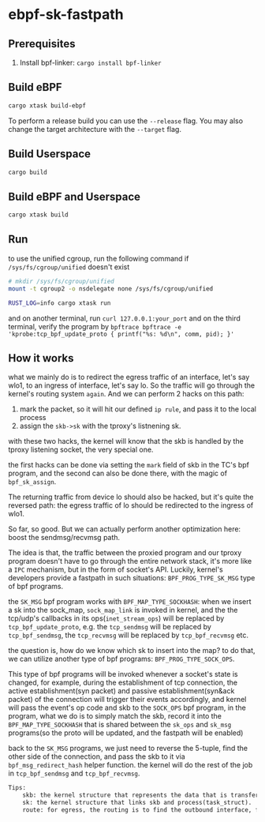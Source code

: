 # ebpf-sk-fastpath

## Prerequisites

1. Install bpf-linker: `cargo install bpf-linker`

## Build eBPF

```bash
cargo xtask build-ebpf
```

To perform a release build you can use the `--release` flag.
You may also change the target architecture with the `--target` flag.

## Build Userspace

```bash
cargo build
```

## Build eBPF and Userspace

```bash
cargo xtask build
```

## Run

to use the unified cgroup, run the following command if `/sys/fs/cgroup/unified` doesn't exist

```bash
# mkdir /sys/fs/cgroup/unified
mount -t cgroup2 -o nsdelegate none /sys/fs/cgroup/unified
```

```bash
RUST_LOG=info cargo xtask run
```

and on another terminal, run `curl 127.0.0.1:your_port`
and on the third terminal, verify the program by `bpftrace bpftrace -e 'kprobe:tcp_bpf_update_proto { printf("%s: %d\n", comm, pid); }'`


## How it works 

what we mainly do is to redirect the egress traffic of an interface, let's say wlo1, to an ingress of interface, let's say lo. So the traffic will go through the kernel's routing system `again`. And we can perform 2 hacks on this path:
1. mark the packet, so it will hit our defined `ip rule`, and pass it to the local process
2. assign the `skb->sk` with the tproxy's listnening sk.

with these two hacks, the kernel will know that the skb is handled by the tproxy listening socket, the very special one.

the first hacks can be done via setting the `mark` field of skb in the TC's bpf program, and the second can also be done there, with the magic of `bpf_sk_assign`.

The returning traffic from device lo should also be hacked, but it's quite the reversed path: the egress traffic of lo should be redirected to the ingress of wlo1.

So far, so good. But we can actually perform another optimization here: boost the sendmsg/recvmsg path.

The idea is that, the traffic between the proxied program and our tproxy program doesn't have to go through the entire network stack, it's more like a `IPC` mechanism, but in the form of socket's API. Luckily, kernel's developers provide a fastpath in such situations: `BPF_PROG_TYPE_SK_MSG` type of bpf programs.

the `SK_MSG` bpf program works with `BPF_MAP_TYPE_SOCKHASH`: when we insert a sk into the sock_map, `sock_map_link` is invoked in kernel, and the the tcp/udp's callbacks in its ops(`inet_stream_ops`) will be replaced by `tcp_bpf_update_proto`, e.g. the `tcp_sendmsg` will be replaced by `tcp_bpf_sendmsg`, the `tcp_recvmsg` will be replaced by `tcp_bpf_recvmsg` etc.

the question is, how do we know which sk to insert into the map? to do that, we can utilize another type of bpf programs: `BPF_PROG_TYPE_SOCK_OPS`. 

This type of bpf programs will be invoked whenever a socket's state is changed, for example, during the establishment of tcp connection, the active establishment(syn packet) and passive establishment(syn&ack packet) of the connection will trigger their events accordingly, and kernel will pass the event's op code and skb to the `SOCK_OPS` bpf program, in the program, what we do is to simply match the skb, record it into the `BPF_MAP_TYPE_SOCKHASH` that is shared between the `sk_ops` and `sk_msg` programs(so the proto will be updated, and the fastpath will be enabled)

back to the `SK_MSG` programs, we just need to reverse the 5-tuple, find the other side of the connection, and pass the skb to it via `bpf_msg_redirect_hash` helper function. the kernel will do the rest of the job in `tcp_bpf_sendmsg` and `tcp_bpf_recvmsg`.

```txt
Tips:
    skb: the kernel structure that represents the data that is transfered.
    sk: the kernel structure that links skb and process(task_struct).
    route: for egress, the routing is to find the outbound interface, for ingress, the routing is to forward the traffic, or to pass the skb to the sk that it belongs to.
```